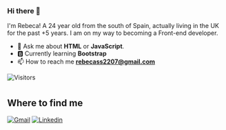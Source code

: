 <!-- TODO: Add class that explains all the tools you use -->

<!-- <a target="blank"><img align="left" src="./assets/patric1.gif" /></a> -->

### Hi there 👋

<!-- <a target="blank"><img align="left" src="./assets/profile_pic.gif" /></a> -->


I'm Rebeca! A 24 year old from the south of Spain, actually living in the UK for the past +5 years. I am on my way to becoming a Front-end developer.

- 💬 Ask me about **HTML** or **JavaScript**.
- 🅱️ Currently learning **Bootstrap** 
- 📫 How to reach me **rebecass2207@gmail.com**

![Visitors](https://api.visitorbadge.io/api/visitors?path=https%3A%2F%2Fgithub.com%2Frebecass22&countColor=%23263759)

#
## Where to find me
[![Gmail](https://img.shields.io/badge/Gmail-D14836?style=for-the-badge&logo=gmail&logoColor=white)](mailto:rebecass2207@gmail.com)
[![Linkedin](https://img.shields.io/badge/LinkedIn-0077B5?style=for-the-badge&logo=linkedin&logoColor=white)](https://www.linkedin.com/in/rebeca-servais-563148186/)
